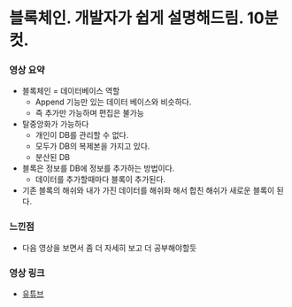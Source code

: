 # 블록체인. 개발자가 쉽게 설명해드림. 10분컷.

### 영상 요약
- 블록체인 = 데이터베이스 역할 
    - Append 기능만 있는 데이터 베이스와 비슷하다.
    - 즉 추가만 가능하며 편집은 불가능
- 탈중앙화가 가능하다
    - 개인이 DB를 관리할 수 없다.
    - 모두가 DB의 복제본을 가지고 있다.
    - 분산된 DB
- 블록은 정보를 DB에 정보를 추가하는 방법이다.
    - 데이터를 추가할때마다 블록이 추가된다.
- 기존 블록의 해쉬와 내가 가진 데이터를 해쉬화 해서 합친 해쉬가 새로운 블록이 된다.

### 느낀점
- 다음 영상을 보면서 좀 더 자세히 보고 더 공부해야할듯

### 영상 링크
- [유튜브](https://www.youtube.com/watch?v=Ca7Meu4z-F4)